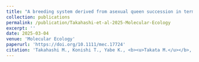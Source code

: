 ```yaml
---
title: "A breeding system derived from asexual queen succession in termite colonies from cold climate regions"
collection: publications
permalink: /publication/Takahashi-et-al-2025-Molecular-Ecology
excerpt: ''
date: 2025-03-04
venue: 'Molecular Ecology'
paperurl: 'https://doi.org/10.1111/mec.17724'
citation: 'Takahashi M., Konishi T., Yabe K., <b><u>Takata M.</u></b>, Matsuura K. (2025) <b><i>Molecular Ecology</i></b>  34: e17724.'
---
```

